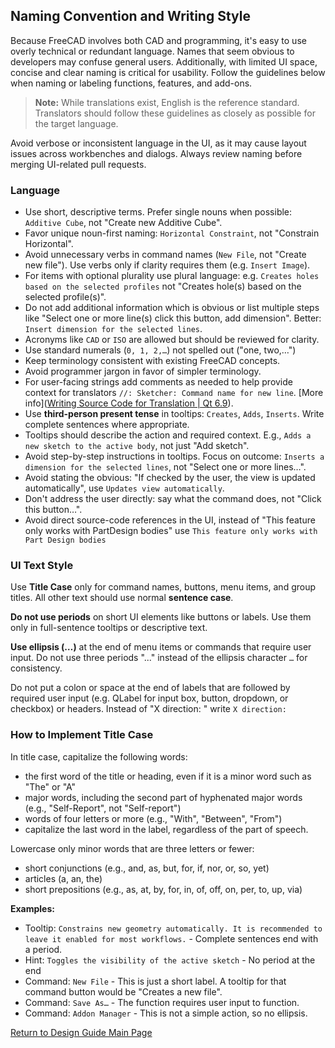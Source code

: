 ## Naming Convention and Writing Style

Because FreeCAD involves both CAD and programming, it's easy to use overly technical or redundant language. Names that seem obvious to developers may confuse general users. Additionally, with limited UI space, concise and clear naming is critical for usability. Follow the guidelines below when naming or labeling functions, features, and add-ons.

> **Note:** While translations exist, English is the reference standard. Translators should follow these guidelines as closely as possible for the target language.

Avoid verbose or inconsistent language in the UI, as it may cause layout issues across workbenches and dialogs. Always review naming before merging UI-related pull requests.

### Language

- Use short, descriptive terms. Prefer single nouns when possible: `Additive Cube`, not "Create new Additive Cube".
- Favor unique noun-first naming: `Horizontal Constraint`, not "Constrain Horizontal".
- Avoid unnecessary verbs in command names (`New File`, not "Create new file"). Use verbs only if clarity requires them (e.g. `Insert Image`).
- For items with optional plurality use plural language: e.g. `Creates holes based on the selected profiles` not "Creates hole(s) based on the selected profile(s)".
- Do not add additional information which is obvious or list multiple steps like "Select one or more line(s) click this button, add dimension". Better: `Insert dimension for the selected lines`.
- Acronyms like `CAD` or `ISO` are allowed but should be reviewed for clarity.
- Use standard numerals (`0, 1, 2,…`) not spelled out ("one, two,…")
- Keep terminology consistent with existing FreeCAD concepts.
- Avoid programmer jargon in favor of simpler terminology.
- For user-facing strings add comments as needed to help provide context for translators `//: Sketcher: Command name for new line`. [More info]([Writing Source Code for Translation | Qt 6.9](https://doc.qt.io/qt-6/i18n-source-translation.html#add-comments-for-translators)).
- Use **third-person present tense** in tooltips: `Creates`, `Adds`, `Inserts`. Write complete sentences where appropriate.
- Tooltips should describe the action and required context. E.g., `Adds a new sketch to the active body`, not just "Add sketch".
- Avoid step-by-step instructions in tooltips. Focus on outcome: `Inserts a dimension for the selected lines`, not "Select one or more lines…".
- Avoid stating the obvious: "If checked by the user, the view is updated automatically", use `Updates view automatically`.
- Don't address the user directly: say what the command does, not "Click this button…".
- Avoid direct source-code references in the UI, instead of "This feature only works with PartDesign bodies" use `This feature only works with Part Design bodies`

### UI Text Style

Use **Title Case** only for command names, buttons, menu items, and group titles. All other text should use normal **sentence case**.

**Do not use periods** on short UI elements like buttons or labels. Use them only in full-sentence tooltips or descriptive text.

**Use ellipsis (…)** at the end of menu items or commands that require user input. Do not use three periods "..."  instead of the ellipsis character `…` for consistency.

Do not put a colon or space at the end of labels that are followed by required user input (e.g. QLabel for input box, button, dropdown, or checkbox) or headers. Instead of "X direction: " write `X direction:`

### How to Implement Title Case

In title case, capitalize the following words:

- the first word of the title or heading, even if it is a minor word such as "The" or "A"
- major words, including the second part of hyphenated major words (e.g., "Self-Report", not "Self-report")
- words of four letters or more (e.g., "With", "Between", "From")
- capitalize the last word in the label, regardless of the part of speech.

Lowercase only minor words that are three letters or fewer:

- short conjunctions (e.g., and, as, but, for, if, nor, or, so, yet)
- articles (a, an, the)
- short prepositions (e.g., as, at, by, for, in, of, off, on, per, to, up, via)

**Examples:**

- Tooltip: `Constrains new geometry automatically. It is recommended to leave it enabled for most workflows.` - Complete sentences end with a period.
- Hint: `Toggles the visibility of the active sketch` - No period at the end
- Command: `New File` - This is just a short label. A tooltip for that command button would be "Creates a new file".
- Command: `Save As…` - The function requires user input to function.
- Command: `Addon Manager` - This is not a simple action, so no ellipsis.

[Return to Design Guide Main Page](index.md)
